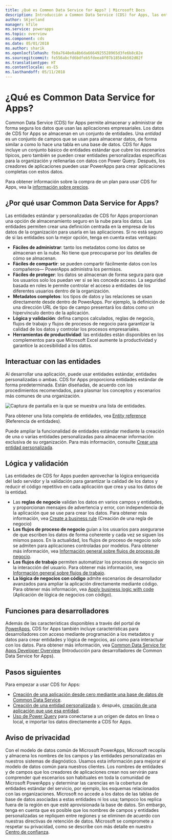 ```yaml
---
title: ¿Qué es Common Data Service for Apps? | Microsoft Docs
description: Introducción a Common Data Service (CDS) for Apps, las entidades y la lógica del lado servidor.
author: SKjerland
manager: kfile
ms.service: powerapps
ms.topic: overview
ms.component: cds
ms.date: 05/01/2018
ms.author: sharik
ms.openlocfilehash: fb0a7640e0a8b6da6664925528965d3fe6b8c82e
ms.sourcegitcommit: fe556abcfd6bdfeb5fdeea8f07b185b4b502d02f
ms.translationtype: HT
ms.contentlocale: es-ES
ms.lasthandoff: 05/11/2018
---
```

# <a name="what-is-common-data-service-for-apps"></a>¿Qué es Common Data Service for Apps?
Common Data Service (CDS) for Apps permite almacenar y administrar de forma segura los datos que usan las aplicaciones empresariales. Los datos de CDS for Apps se almacenan en un conjunto de entidades. Una *entidad* es un conjunto de campos que se usan para almacenar datos, de forma similar a como lo hace una tabla en una base de datos. CDS for Apps incluye un conjunto básico de entidades estándar que cubre los escenarios típicos, pero también se pueden crear entidades personalizadas específicas para la organización y rellenarlas con datos con Power Query. Después, los creadores de aplicaciones pueden usar PowerApps para crear aplicaciones completas con estos datos.

Para obtener información sobre la compra de un plan para usar CDS for Apps, vea la [información sobre precios](../../administrator/pricing-billing-skus.md).

## <a name="why-use-common-data-service-for-apps"></a>¿Por qué usar Common Data Service for Apps?
Las entidades estándar y personalizadas de CDS for Apps proporcionan una opción de almacenamiento seguro en la nube para los datos. Las entidades permiten crear una definición centrada en la empresa de los datos de la organización para usarla en las aplicaciones. Si no está seguro de si las entidades son la mejor opción, tenga en cuenta estas ventajas:

* **Fáciles de administrar**: tanto los metadatos como los datos se almacenan en la nube. No tiene que preocuparse por los detalles de cómo se almacenan.
* **Fáciles de compartir**: se pueden compartir fácilmente datos con los compañeros&mdash; PowerApps administra los permisos.
* **Fáciles de proteger**: los datos se almacenan de forma segura para que los usuarios solo los puedan ver si se les concede acceso. La seguridad basada en roles le permite controlar el acceso a entidades de los diferentes usuarios dentro de la organización.
* **Metadatos completos**: los tipos de datos y las relaciones se usan directamente desde dentro de PowerApps. Por ejemplo, la definición de una dirección URL de tipo de campo presentará los datos como un hipervínculo dentro de la aplicación.
* **Lógica y validación**: defina campos calculados, reglas de negocio, flujos de trabajo y flujos de procesos de negocio para garantizar la calidad de los datos y controlar los procesos empresariales.
* **Herramientas de productividad**: las entidades están disponibles en los complementos para que Microsoft Excel aumente la productividad y garantice la accesibilidad a los datos.

## <a name="interacting-with-entities"></a>Interactuar con las entidades
Al desarrollar una aplicación, puede usar entidades estándar, entidades personalizadas o ambas. CDS for Apps proporciona entidades estándar de forma predeterminada. Están diseñadas, de acuerdo con los procedimientos recomendados, para plasmar los conceptos y escenarios más comunes de una organización.

![Captura de pantalla en la que se muestra una lista de entidades.](./media/data-platform-cds-intro/entitylist.png "Lista de entidades")

Para obtener una lista completa de entidades, vea [Entity reference](https://docs.microsoft.com/en-us/powerapps/developer/common-data-service/reference/about-entity-reference) (Referencia de entidades).

Puede ampliar la funcionalidad de entidades estándar mediante la creación de una o varias entidades personalizadas para almacenar información exclusiva de su organización. Para más información, consulte [Crear una entidad personalizada](create-custom-entity.md).

## <a name="logic-and-validation"></a>Lógica y validación
Las entidades de CDS for Apps pueden aprovechar la lógica enriquecida del lado servidor y la validación para garantizar la calidad de los datos y reducir el código repetitivo en cada aplicación que crea y usa los datos de la entidad.

* Las **reglas de negocio** validan los datos en varios campos y entidades, y proporcionan mensajes de advertencia y error, con independencia de la aplicación que se use para crear los datos. Para obtener más información, vea [Create a business rule](./data-platform-create-business-rule.md) (Creación de una regla de negocio)
* **Los flujos de proceso de negocio** guían a los usuarios para asegurarse de que escriben los datos de forma coherente y cada vez se siguen los mismos pasos. En la actualidad, los flujos de proceso de negocio solo se admiten para aplicaciones controladas por modelos. Para obtener más información, vea [Información general sobre flujos de proceso de negocio](/dynamics365/customer-engagement/customize/business-process-flows-overview).
* **Los flujos de trabajo** permiten automatizar los procesos de negocio sin la interacción del usuario. Para obtener más información, vea [Información general sobre flujos de trabajo](/dynamics365/customer-engagement/customize/workflow-processes).
* **La lógica de negocios con código** admite escenarios de desarrollador avanzados para ampliar la aplicación directamente mediante código. Para obtener más información, vea [Apply business logic with code](../../developer/common-data-service/apply-business-logic-with-code.md) (Aplicación de lógica de negocios con código).

## <a name="developer-capabilities"></a>Funciones para desarrolladores
Además de las características disponibles a través del portal de [PowerApps](https://web.powerapps.com), CDS for Apps también incluye características para desarrolladores con acceso mediante programación a los metadatos y datos para crear entidades y lógica de negocios, así como para interactuar con los datos. Para obtener más información, vea [Common Data Service for Apps Developer Overview](../../developer/common-data-service/overview.md) (Introducción para desarrolladores de Common Data Service for Apps).

## <a name="next-steps"></a>Pasos siguientes
Para empezar a usar CDS for Apps:
* [Creación de una aplicación desde cero mediante una base de datos de Common Data Service](../canvas-apps/data-platform-create-app-scratch.md).
* [Creación de una entidad personalizada](create-custom-entity.md) y, después, [creación de una aplicación que use esa entidad](../canvas-apps/data-platform-create-app.md).
* [Uso de Power Query](./data-platform-cds-newentity-pq.md) para conectarse a un origen de datos en línea o local, e importar los datos directamente a CDS for Apps.

## <a name="privacy-notice"></a>Aviso de privacidad
Con el modelo de datos común de Microsoft PowerApps, Microsoft recopila y almacena los nombres de los campos y las entidades personalizadas en nuestros sistemas de diagnóstico. Usamos esta información para mejorar el modelo de datos común para nuestros clientes. Los nombres de entidades y de campos que los creadores de aplicaciones crean nos servirán para comprender qué escenarios son habituales en toda la comunidad de Microsoft PowerApps y determinar las carencias en la cobertura de entidades estándar del servicio, por ejemplo, los esquemas relacionados con las organizaciones. Microsoft no accede a los datos de las tablas de base de datos asociadas a estas entidades ni los usa; tampoco los replica fuera de la región en que esté aprovisionada la base de datos. Sin embargo, tenga en cuenta que es posible que los nombres de campos y entidades personalizadas se repliquen entre regiones y se eliminen de acuerdo con nuestras directivas de retención de datos. Microsoft se compromete a respetar su privacidad, como se describe con más detalle en nuestro [Centro de confianza](https://www.microsoft.com/trustcenter/Privacy/default.aspx).
